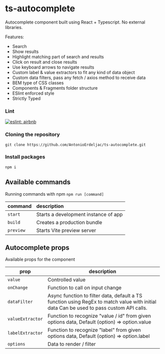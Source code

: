 # ts-autocomplete

Autocomplete component built using React + Typescript. No external libraries.

Features:

- Search
- Show results
- Highlight matching part of search and results
- Click on result and close results
- Use keyboard arrows to navigate results
- Custom label & value extractors to fit any kind of data object
- Custom data filters, pass any fetch / axios method to receive data
- BEM type of CSS classes
- Components & Fragments folder structure
- ESlint enforced style
- Strictly Typed

### Lint

[![eslint: airbnb](https://img.shields.io/badge/Eslint-Airbnb-red?logo=airbnb&style=flat)](https://github.com/airbnb/javascript)

### Cloning the repository

```shell
git clone https://github.com/AntonioErdeljac/ts-autocomplete.git
```

### Install packages

```shell
npm i
```

## Available commands

Running commands with npm `npm run [command]`

| command   | description                          |
| :-------- | :----------------------------------- |
| `start`   | Starts a development instance of app |
| `build`   | Creates a production bundle          |
| `preview` | Starts Vite preview server           |

## Autocomplete props

Available props for the component

| prop             | description                                                                                                                             |
| ---------------- | --------------------------------------------------------------------------------------------------------------------------------------- |
| `value`          | Controlled value                                                                                                                        |
| `onChange`       | Function to call on input change                                                                                                        |
| `dataFilter`     | Async function to filter data, default a TS function using RegEx to match value with initial data Can be used to pass custom API calls. |
| `valueExtractor` | Function to recognize "value / id" from given options data, Default (option) => option.value                                            |
| `labelExtractor` | Function to recognize "label" from given options data, Default (option) => option.label                                                 |
| `options`        | Data to render / filter                                                                                                                 |
